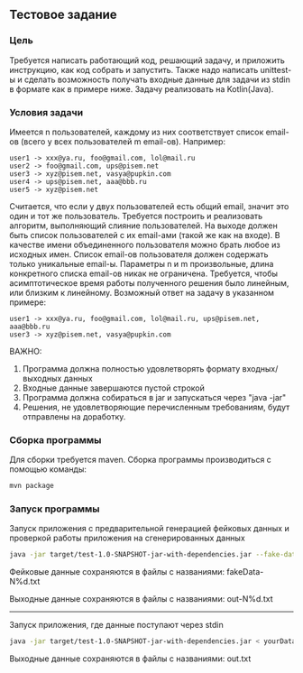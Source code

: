## Тестовое задание
### Цель
Требуется написать работающий код, решающий задачу, и приложить инструкцию, как код собрать и запустить.
Также надо написать unittest-ы и сделать возможность получать входные данные для задачи из stdin в формате как в примере ниже.
Задачу реализовать на Kotlin(Java).

### Условия задачи
Имеется n пользователей, каждому из них соответствует список email-ов (всего у всех пользователей m email-ов).
Например:
```
user1 -> xxx@ya.ru, foo@gmail.com, lol@mail.ru
user2 -> foo@gmail.com, ups@pisem.net
user3 -> xyz@pisem.net, vasya@pupkin.com
user4 -> ups@pisem.net, aaa@bbb.ru
user5 -> xyz@pisem.net
```
Считается, что если у двух пользователей есть общий email, значит это один и тот же пользователь. 
Требуется построить и реализовать алгоритм, выполняющий слияние пользователей. 
На выходе должен быть список пользователей с их email-ами (такой же как на входе).
В качестве имени объединенного пользователя можно брать любое из исходных имен. 
Список email-ов пользователя должен содержать только уникальные email-ы.
Параметры n и m произвольные, длина конкретного списка email-ов никак не ограничена.
Требуется, чтобы асимптотическое время работы полученного решения было линейным, или близким к линейному.
Возможный ответ на задачу в указанном примере:
```
user1 -> xxx@ya.ru, foo@gmail.com, lol@mail.ru, ups@pisem.net, aaa@bbb.ru
user3 -> xyz@pisem.net, vasya@pupkin.com
```
ВАЖНО:
1. Программа должна полностью удовлетворять формату входных/выходных данных
2. Входные данные завершаются пустой строкой
3. Программа должна собираться в jar и запускаться через "java -jar"
4. Решения, не удовлетворяющие перечисленным требованиям, будут отправлены на доработку.

### Сборка программы
Для сборки требуется maven.
Сборка программы производиться с помощью команды:
```sh
mvn package
``` 

### Запуск программы

Запуск приложения с предварительной генерацией фейковых данных и проверкой работы приложения 
на сгенерированных данных  
```sh
java -jar target/test-1.0-SNAPSHOT-jar-with-dependencies.jar --fake-data
```
Фейковые данные сохраняются в файлы с названиями: fakeData-N%d.txt

Выходные данные сохраняются в файлы с названиями: out-N%d.txt

---
Запуск приложения, где данные поступают через stdin
```sh
java -jar target/test-1.0-SNAPSHOT-jar-with-dependencies.jar < yourData.txt
```
Выходные данные сохраняются в файлы с названиями: out.txt

